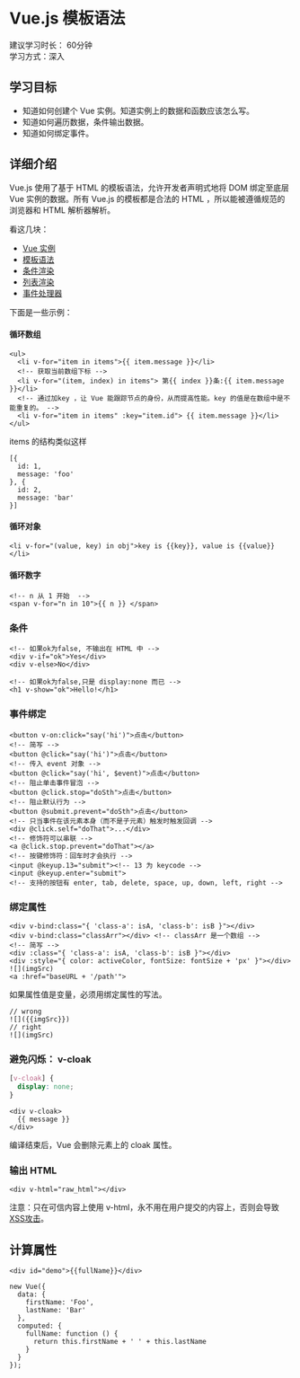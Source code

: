 # Vue.js 模板语法
建议学习时长： 60分钟  
学习方式：深入  

## 学习目标
* 知道如何创建个 Vue 实例。知道实例上的数据和函数应该怎么写。
* 知道如何遍历数据，条件输出数据。
* 知道如何绑定事件。

## 详细介绍
Vue.js 使用了基于 HTML 的模板语法，允许开发者声明式地将 DOM 绑定至底层 Vue 实例的数据。所有 Vue.js 的模板都是合法的 HTML ，所以能被遵循规范的浏览器和 HTML 解析器解析。

看这几块：
* [Vue 实例](https://cn.vuejs.org/v2/guide/instance.html)
* [模板语法](https://cn.vuejs.org/v2/guide/syntax.html)
* [条件渲染](https://cn.vuejs.org/v2/guide/conditional.html)
* [列表渲染](https://cn.vuejs.org/v2/guide/list.html)
* [事件处理器](https://cn.vuejs.org/v2/guide/events.html)

下面是一些示例：

#### 循环数组
```
<ul>
  <li v-for="item in items">{{ item.message }}</li>
  <!-- 获取当前数组下标 -->
  <li v-for="(item, index) in items"> 第{{ index }}条:{{ item.message }}</li>
  <!-- 通过加key ，让 Vue 能跟踪节点的身份，从而提高性能。key 的值是在数组中是不能重复的。 -->
  <li v-for="item in items" :key="item.id"> {{ item.message }}</li>
</ul>
```

items 的结构类似这样
```
[{
  id: 1,
  message: 'foo'
}, {
  id: 2,
  message: 'bar'
}]
```

#### 循环对象
```
<li v-for="(value, key) in obj">key is {{key}}, value is {{value}}</li>
```

#### 循环数字
```
<!-- n 从 1 开始  -->
<span v-for="n in 10">{{ n }} </span>
```

### 条件
```
<!-- 如果ok为false, 不输出在 HTML 中 -->
<div v-if="ok">Yes</div>
<div v-else>No</div>

<!-- 如果ok为false,只是 display:none 而已 -->
<h1 v-show="ok">Hello!</h1>
```

### 事件绑定
```
<button v-on:click="say('hi')">点击</button>
<!-- 简写 -->
<button @click="say('hi')">点击</button>
<!-- 传入 event 对象 -->
<button @click="say('hi', $event)">点击</button>
<!-- 阻止单击事件冒泡 -->
<button @click.stop="doSth">点击</button>
<!-- 阻止默认行为 -->
<button @submit.prevent="doSth">点击</button>
<!-- 只当事件在该元素本身（而不是子元素）触发时触发回调 -->
<div @click.self="doThat">...</div>
<!-- 修饰符可以串联 -->
<a @click.stop.prevent="doThat"></a>
<!-- 按键修饰符：回车时才会执行 -->
<input @keyup.13="submit"><!-- 13 为 keycode -->
<input @keyup.enter="submit">
<!-- 支持的按钮有 enter, tab, delete, space, up, down, left, right -->
```

### 绑定属性
```
<div v-bind:class="{ 'class-a': isA, 'class-b': isB }"></div>
<div v-bind:class="classArr"></div> <!-- classArr 是一个数组 -->
<!-- 简写 -->
<div :class="{ 'class-a': isA, 'class-b': isB }"></div>
<div :style="{ color: activeColor, fontSize: fontSize + 'px' }"></div>
![](imgSrc)
<a :href="baseURL + '/path'">
```

如果属性值是变量，必须用绑定属性的写法。
```
// wrong
![]({{imgSrc}})
// right
![](imgSrc)
```

### 避免闪烁： v-cloak
```css
[v-cloak] {
  display: none;
}
```

```
<div v-cloak>
  {{ message }}
</div>
```

编译结束后，Vue 会删除元素上的 cloak 属性。

### 输出 HTML
```
<div v-html="raw_html"></div>
```

注意：只在可信内容上使用 v-html，永不用在用户提交的内容上，否则会导致[XSS攻击](https://en.wikipedia.org/wiki/Cross-site_scripting)。

## 计算属性
```
<div id="demo">{{fullName}}</div>
```

```
new Vue({
  data: {
    firstName: 'Foo',
    lastName: 'Bar'
  },
  computed: {
    fullName: function () {
      return this.firstName + ' ' + this.lastName
    }
  }
});
```